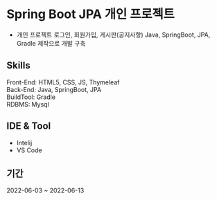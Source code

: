 # Spring Boot JPA 개인 프로젝트 
+ 개인 프로젝트 로그인, 회원가입, 게시판(공지사항) Java, SpringBoot, JPA, Gradle 제작으로 개발 구축

## Skills
Front-End: HTML5, CSS, JS, Thymeleaf</br>
Back-End: Java, SpringBoot, JPA</br>
BuildTool: Gradle</br>
RDBMS: Mysql</br>


## IDE & Tool
+ Intelij
+ VS Code

## 기간
2022-06-03 ~ 2022-06-13 

